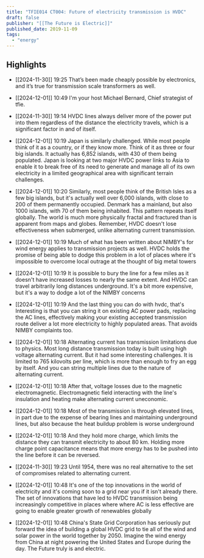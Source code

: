 ```yaml
---
title: "TFIE014 CT004: Future of electricity transmission is HVDC"
draft: false
publisher: "[[The Future is Electric]]"
published_date: 2019-11-09
tags:
  - "energy"
---
```



## Highlights
* [[2024-11-30]] 19:25  That’s been made cheaply possible by electronics, and it’s true for transmission scale transformers as well.

* [[2024-12-01]] 10:49  I'm your host Michael Bernard, Chief strategist of tfie.

* [[2024-11-30]] 19:14  HVDC lines always deliver more of the power put into them regardless of the distance the electricity travels, which is a significant factor in and of itself.

* [[2024-12-01]] 10:19  Japan is similarly challenged. While most people think of it as a country, or if they know more. Think of it as three or four big islands. It actually has 6,852 islands, with 430 of them being populated. Japan is looking at two major HVDC power links to Asia to enable it to break free of its need to generate and manage all of its own electricity in a limited geographical area with significant terrain challenges.

* [[2024-12-01]] 10:20  Similarly, most people think of the British Isles as a few big islands, but it's actually well over 6,000 islands, with close to 200 of them permanently occupied. Denmark has a mainland, but also 1000 islands, with 70 of them being inhabited. This pattern repeats itself globally. The world is much more physically fractal and fractured than is apparent from maps and globes. Remember, HVDC doesn't lose effectiveness when submerged, unlike alternating current transmission.

* [[2024-12-01]] 10:19  Much of what has been written about NIMBY's for wind energy applies to transmission projects as well. HVDC holds the promise of being able to dodge this problem in a lot of places where it's impossible to overcome local outrage at the thought of big metal towers

* [[2024-12-01]] 10:19  It is possible to bury the line for a few miles as it doesn't have increased losses to nearly the same extent. And HVDC can travel arbitrarily long distances underground. It's a bit more expensive, but it's a way to dodge a lot of the NIMBY concerns

* [[2024-12-01]] 10:19  And the last thing you can do with hvdc, that's Interesting is that you can string it on existing AC power pads, replacing the AC lines, effectively making your existing accepted transmission route deliver a lot more electricity to highly populated areas. That avoids NIMBY complaints too.

* [[2024-12-01]] 10:18  Alternating current has transmission limitations due to physics. Most long distance transmission today is built using high voltage alternating current. But it had some interesting challenges. It is limited to 765 kilovolts per line, which is more than enough to fry an egg by itself. And you can string multiple lines due to the nature of alternating current.

* [[2024-12-01]] 10:18  After that, voltage losses due to the magnetic electromagnetic. Electromagnetic field interacting with the line's insulation and heating make alternating current uneconomic.

* [[2024-12-01]] 10:18  Most of the transmission is through elevated lines, in part due to the expense of bearing lines and maintaining underground lines, but also because the heat buildup problem is worse underground

* [[2024-12-01]] 10:18  And they hold more charge, which limits the distance they can transmit electricity to about 80 km. Holding more charge point capacitance means that more energy has to be pushed into the line before it can be reversed.

* [[2024-11-30]] 19:23  Until 1954, there was no real alternative to the set of compromises related to alternating current.

* [[2024-12-01]] 10:48  It's one of the top innovations in the world of electricity and it's coming soon to a grid near you if it isn't already there. The set of innovations that have led to HVDC transmission being increasingly competitive in places where where AC is less effective are going to enable greater growth of renewables globally

* [[2024-12-01]] 10:48  China's State Grid Corporation has seriously put forward the idea of building a global HVDC grid to tie all of the wind and solar power in the world together by 2050. Imagine the wind energy from China at night powering the United States and Europe during the day. The Future truly is and electric.

